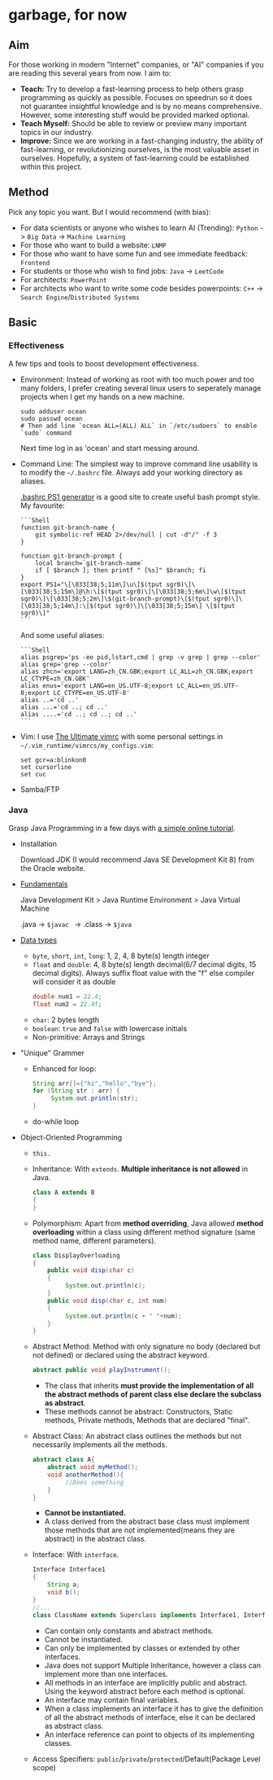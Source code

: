 # garbage, for now

## Aim

For those working in modern "Internet" companies, or "AI" companies if you are reading this several years from now. I aim to:

- **Teach:** Try to develop a fast-learning process to help others grasp programming as quickly as possible. Focuses on speedrun so it does not guarantee insightful knowledge and is by no means comprehensive. However, some interesting stuff would be provided marked optional.
- **Teach Myself:** Should be able to review or preview many important topics in our industry.
- **Improve:** Since we are working in a fast-changing industry, the ability of fast-learning, or revolutionizing ourselves, is the most valuable asset in ourselves. Hopefully, a system of fast-learning could be established within this project.

## Method

Pick any topic you want. But I would recommend (with bias):
- For data scientists or anyone who wishes to learn AI (Trending): `Python` -> `Big Data` -> `Machine Learning`
- For those who want to build a website: `LNMP`
- For those who want to have some fun and see immediate feedback: `Frontend`
- For students or those who wish to find jobs: `Java` -> `LeetCode`
- For architects: `PowerPoint`
- For architects who want to write some code besides powerpoints: `C++` -> `Search Engine`/`Distributed Systems`

## Basic

### Effectiveness

A few tips and tools to boost development effectiveness.

-   Environment: Instead of working as root with too much power and too many folders, I prefer creating several linux users to seperately manage projects when I get my hands on a new machine. 

    ```Shell
    sudo adduser ocean
    sudo passwd ocean
    # Then add line `ocean ALL=(ALL) ALL` in `/etc/sudoers` to enable `sudo` command
    ```

    Next time log in as 'ocean' and start messing around.

-   Command Line: The simplest way to improve command line usability is to modify the `~/.bashrc` file. Always add your working directory as aliases.

    [.bashrc PS1 generator](http://bashrcgenerator.com) is a good site to create useful bash prompt style. My favourite:

        ```Shell
        function git-branch-name {
            git symbolic-ref HEAD 2>/dev/null | cut -d"/" -f 3
        }

        function git-branch-prompt {
            local branch=`git-branch-name`
            if [ $branch ]; then printf " [%s]" $branch; fi
        }
        export PS1="\[\033[38;5;11m\]\u\[$(tput sgr0)\]\[\033[38;5;15m\]@\h:\[$(tput sgr0)\]\[\033[38;5;6m\]\w\[$(tput sgr0)\]\[\033[38;5;2m\]\$(git-branch-prompt)\[$(tput sgr0)\]\[\033[38;5;14m\]:\[$(tput sgr0)\]\[\033[38;5;15m\] \[$(tput sgr0)\]"
        ```

    And some useful aliases:

        ```Shell
        alias psgrep='ps -eo pid,lstart,cmd | grep -v grep | grep --color'
        alias grep='grep --color'
        alias zhcn='export LANG=zh_CN.GBK;export LC_ALL=zh_CN.GBK;export LC_CTYPE=zh_CN.GBK'
        alias enus='export LANG=en_US.UTF-8;export LC_ALL=en_US.UTF-8;export LC_CTYPE=en_US.UTF-8'
        alias ..='cd ..'
        alias ...='cd ..; cd ..'
        alias ....='cd ..; cd ..; cd ..'
        ```

-   Vim: I use [The Ultimate vimrc](https://github.com/amix/vimrc) with some personal settings in `~/.vim_runtime/vimrcs/my_configs.vim`:

    ```Shell
    set gcr=a:blinkon0
    set cursorline
    set cuc
    ```

-   Samba/FTP

### Java

Grasp Java Programming in a few days with [a simple online tutorial](https://beginnersbook.com/java-tutorial-for-beginners-with-examples/).

-   Installation

    Download JDK (I would recommend Java SE Development Kit 8) from the Oracle website.

-   [Fundamentals](https://beginnersbook.com/2013/05/jvm/)

    Java Development Kit > Java Runtime Environment > Java Virtual Machine

    .java -> `$javac ` -> .class -> `$java `

-   [Data types](https://beginnersbook.com/2017/08/data-types-in-java/)

    -   `byte`, `short`, `int`, `long`: 1, 2, 4, 8 byte(s) length integer
    -   `float` and `double`: 4, 8 byte(s) length decimal(6/7 decimal digits, 15 decimal digits). Always suffix float value with the "f" else compiler will consider it as double
        ```java
        double num1 = 22.4;
        float num2 = 22.4f;
        ```
    -   `char`: 2 bytes length 
    -   `boolean`: `true` and `false` with lowercase initials
    -   Non-primitive: Arrays and Strings

-   "Unique" Grammer

    -   Enhanced for loop:
        ```java
        String arr[]={"hi","hello","bye"};
        for (String str : arr) {
             System.out.println(str);
        }
        ```

    -   do-while loop

-   Object-Oriented Programming
    -   `this.`
    -   Inheritance: With `extends`. **Multiple inheritance is not allowed** in Java.
        ```java
        class A extends B
        {
        }
        ```
    -   Polymorphism: Apart from **method overriding**, Java allowed **method overloading** within a class using different method signature (same method name, different parameters).
        ```java
        class DisplayOverloading
        {
            public void disp(char c)
            {
                 System.out.println(c);
            }
            public void disp(char c, int num)
            {
                 System.out.println(c + " "+num);
            }
        }
        ```

    -   Abstract Method: Method with only signature no body (declared but not defined) or declared using the abstract keyword.
        ```java
        abstract public void playInstrument();
        ```
        - The class that inherits **must provide the implementation of all the abstract methods of parent class else declare the subclass as abstract**.
        - These methods cannot be abstract: Constructors, Static methods, Private methods, Methods that are declared "final".

    -   Abstract Class: An abstract class outlines the methods but not necessarily implements all the methods.
        ```java
        abstract class A{
            abstract void myMethod();
            void anotherMethod(){
                 //Does something
            }
        }
        ```
        - **Cannot be instantiated.**
        - A class derived from the abstract base class must implement those methods that are not implemented(means they are abstract) in the abstract class.

    -   Interface: With `interface`.
        ```java
        Interface Interface1 
        {
            String a;
            void b();
        }
        //...
        class ClassName extends Superclass implements Interface1, Interface2
        ```
        
        - Can contain only constants and abstract methods.
        - Cannot be instantiated.
        - Can only be implemented by classes or extended by other interfaces.
        - Java does not support Multiple Inheritance, however a class can implement more than one interfaces.
        - All methods in an interface are implicitly public and abstract. Using the keyword abstract before each method is optional.
        - An interface may contain final variables.
        - When a class implements an interface it has to give the definition of all the abstract methods of interface, else it can be declared as abstract class.
        - An interface reference can point to objects of its implementing classes.

    -   Access Specifiers: `public`/`private`/`protected`/Default(Package Level scope)
